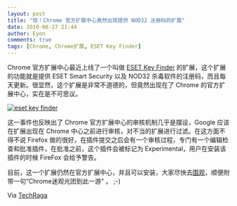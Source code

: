 ```yaml
---
layout: post
title: "惊！Chrome 官方扩展中心竟然出现提供 NOD32 注册码的扩展"
date: 2010-06-27 21:44
author: Eyon
comments: true
tags: [Chrome, Chrome扩展, ESET Key Finder]
---
```

Chrome 官方扩展中心最近上线了一个叫做 [ESET Key Finder](https://chrome.google.com/extensions/detail/hfeoaoaeklbcejkkbfgllhfkecinfoll?hl=en) 的扩展，这个扩展的功能就是提供 ESET Smart Security 以及 NOD32 杀毒软件的注册码，而且每天更新。很显然，这个扩展是非常不道德的，但竟然出现在了 Chrome 的官方扩展中心，实在是不可思议。

<a href="http://img.chromi.org/2010/06/eset-key-finder.png">![](http://img.chromi.org/2010/06/eset-key-finder-550x252.png "eset key finder")</a>

这一事件也反映出了 Chrome 官方扩展中心的审核机制几乎是摆设，Google 应该在扩展出现在 Chrome 中心之前进行审核，对不当的扩展进行过滤。在这方面不得不说 Firefox 做的很好，在插件提交之后会有一个审核过程，专门有一个编辑检查和批准插件，在批准之前，这个插件会被标记为 Experimental，用户在安装该插件的时候 FireFox 会给予警告。

目前，这一个扩展仍然在官方扩展中心，并且可以安装，大家尽快去[围观](https://chrome.google.com/extensions/detail/hfeoaoaeklbcejkkbfgllhfkecinfoll?hl=en)，顺便附带一句“Chrome迷观光团到此一游" 。 ;-)

Via [TechRaga](http://blog.arpitnext.com/2010/06/eset-node-key-finder-extension-google-chrome-gallery.html)
